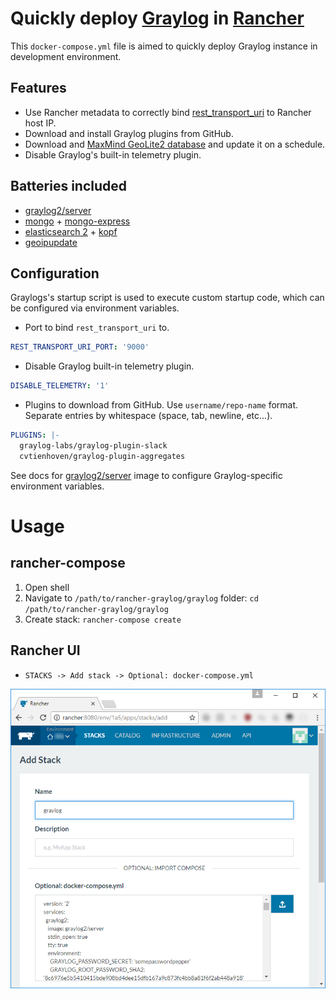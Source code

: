 # Quickly deploy [Graylog](https://www.graylog.org/) in [Rancher](http://rancher.com/rancher/)

This `docker-compose.yml` file is aimed to quickly deploy Graylog instance in development environment. 

## Features

* Use Rancher metadata to correctly bind [rest_transport_uri](http://docs.graylog.org/en/2.2/pages/configuration/web_interface.html) to Rancher host IP.
* Download and install Graylog plugins from GitHub.
* Download and [MaxMind GeoLite2 database](http://dev.maxmind.com/geoip/geoip2/geolite2/) and update it on a schedule.
* Disable Graylog's built-in telemetry plugin.

## Batteries included

* [graylog2/server](https://hub.docker.com/r/graylog2/server/)
* [mongo](https://hub.docker.com/_/mongo/) + [mongo-express](https://hub.docker.com/_/mongo-express/)
* [elasticsearch 2](https://hub.docker.com/_/elasticsearch/) + [kopf](https://hub.docker.com/lmenezes/elasticsearch-kopf)
* [geoipupdate](https://hub.docker.com/r/tkrs/maxmind-geoipupdate/)

## Configuration

Graylogs's startup script is used to execute custom startup code, which can be configured via environment variables.

* Port to bind `rest_transport_uri` to.

```yml
REST_TRANSPORT_URI_PORT: '9000'
```

* Disable Graylog built-in telemetry plugin.

```yml
DISABLE_TELEMETRY: '1'
```

* Plugins to download from GitHub. Use `username/repo-name` format. Separate entries by whitespace (space, tab, newline, etc...).

```yml
PLUGINS: |-
  graylog-labs/graylog-plugin-slack
  cvtienhoven/graylog-plugin-aggregates
```

See docs for [graylog2/server](https://hub.docker.com/r/graylog2/server/) image to configure Graylog-specific environment variables.

# Usage

## rancher-compose

1. Open shell
2. Navigate to `/path/to/rancher-graylog/graylog` folder: `cd /path/to/rancher-graylog/graylog`
3. Create stack: `rancher-compose create`

## Rancher UI

* `STACKS -> Add stack -> Optional: docker-compose.yml`

![New Rancher stack](assets/new-stack.png)